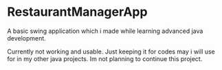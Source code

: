 # RestaurantManagerApp
A basic swing application which i made while learning advanced java development.

Currently not working and usable. Just keeping it for codes may i will use for in my other java projects. 
Im not planning to continue this project.
